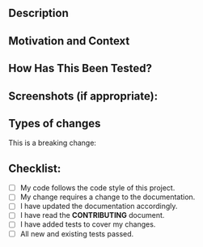 <!--- Provide a general summary of your changes in the Title above, please prefix the tile with FEATURE: -->

## Description
<!--- Describe your changes in detail -->

## Motivation and Context
<!--- Why is this feature required? What problem does it solve? -->
<!--- If it fixes an open issue, please link to the feature request here. -->

## How Has This Been Tested?
<!--- Please describe in detail how you tested your changes. -->
<!--- Include details of your testing environment, and the tests you ran to -->
<!--- see how your change affects other areas of the code, etc. -->

## Screenshots (if appropriate):

## Types of changes
<!--- What types of changes does your code introduce? Put an `x` in all the boxes that apply: -->
This is a breaking change: <!-- Add Yes/No. Whatever is appropriate -->

## Checklist:
<!--- Go over all the following points, and put an `x` in all the boxes that apply, and remove those that don't apply. -->
<!--- If you're unsure about any of these, don't hesitate to ask. We're here to help! -->
- [ ] My code follows the code style of this project.
- [ ] My change requires a change to the documentation.
- [ ] I have updated the documentation accordingly.
- [ ] I have read the **CONTRIBUTING** document.
- [ ] I have added tests to cover my changes.
- [ ] All new and existing tests passed.
